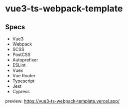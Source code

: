 # vue3-ts-webpack-template

## Specs

- Vue3
- Webpack
- SCSS
- PostCSS
- Autoprefixer
- ESLint
- Vuex
- Vue Router
- Typescript
- Jest
- Cypress


preview: https://vue3-ts-webpack-template.vercel.app/
